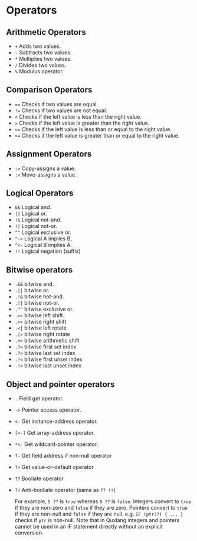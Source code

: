 # Operators

## Arithmetic Operators

* `+` Adds two values.
* `-` Subtracts two values.
* `*` Multiplies two values.
* `/` Divides two values.
* `%` Modulus operator.

## Comparison Operators

* `==` Checks if two values are equal.
* `!=` Checks if two values are not equal.
* `<` Checks if the left value is less than the right value.
* `>` Checks if the left value is greater than the right value.
* `<=` Checks if the left value is less than or equal to the right value.
* `>=` Checks if the left value is greater than or equal to the right value.

## Assignment Operators

* `:=` Copy-assigns a value.
* `:<` Move-assigns a value.

## Logical Operators

* `&&` Logical and.
* `||` Logical or.
* `!&` Logical not-and.
* `!|` Logical not-or.
* `^^` Logical exclusive or.
* `^->` Logical A implies B,
* `^<-` Logical B implies A.
* `!!` Logical negation (suffix)

## Bitwise operators

* `.&&` bitwise and.
* `.||` bitwise or.
* `.!&` bitwise not-and.
* `.!|` bitwise not-or.
* `.^^` bitwise exclusive or.
* `.<<` bitwise left shift.
* `.>>` bitwise right shift
* `.<|` bitwise left rotate
* `.|>` bitwise right rotate
* `.+>` bitwise arithmetic shift
* `.?<` bitwise first set index
* `.?>` bitwise last set index
* `.!<` bitwise first unset index
* `.!>` bitwise last unset index

## Object and pointer operators

* `.` Field get operator.
* `->` Pointer access operator.
* `<-` Get instance-address operator.
* `[<-]` Get array-address operator.
* `*<-` Get wildcard-pointer operator.
* `?-` Get field address if non-null operator
* `?>` Get value-or-default operator
* `??` Booliate operator
* `?!` Anti-booliate operator (same as `?? !!`)

  For example, `5 ??` is `true` whereas `0 ??` is `false`.
  Integers convert to `true` if they are non-zero and `false` if they are zero.
  Pointers convert to `true` if they are non-null and `false` if they are null.
  e.g. `IF (ptr??) { ... }` checks if `ptr` is non-null.
  Note that in Quxlang integers and pointers cannot be used in an IF statement directly without an explicit conversion.
  